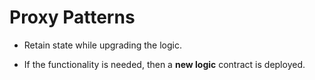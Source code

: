 # Proxy Patterns

- Retain state while upgrading the logic.

- If the functionality is needed, then a __new logic__ contract is deployed.



